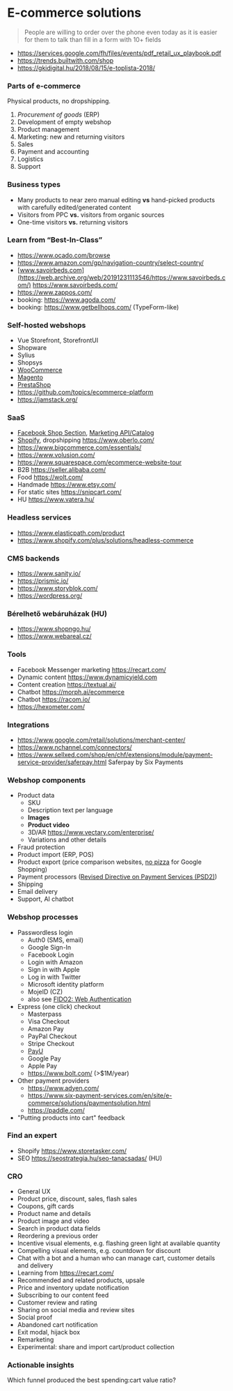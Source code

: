 # E-commerce solutions

> People are willing to order over the phone even today
> as it is easier for them to talk than fill in a form with 10+ fields

- https://services.google.com/fh/files/events/pdf_retail_ux_playbook.pdf
- https://trends.builtwith.com/shop
- https://gkidigital.hu/2018/08/15/e-toplista-2018/

### Parts of e-commerce

Physical products, no dropshipping.

1. _Procurement of goods_ (ERP)
1. Development of empty webshop
1. Product management
1. Marketing: new and returning visitors
1. Sales
1. Payment and accounting
1. Logistics
1. Support

### Business types

- Many products to near zero manual editing
  **vs** hand-picked products with carefully edited/generated content
- Visitors from PPC **vs.** visitors from organic sources
- One-time visitors **vs.** returning visitors

### Learn from “Best-In-Class”

- https://www.ocado.com/browse
- https://www.amazon.com/gp/navigation-country/select-country/
- [www.savoirbeds.com](https://web.archive.org/web/20191231113546/https://www.savoirbeds.com/) https://www.savoirbeds.com/
- https://www.zappos.com/
- booking: https://www.agoda.com/
- booking: https://www.getbellhops.com/ (TypeForm-like)

### Self-hosted webshops

- Vue Storefront, StorefrontUI
- Shopware
- Sylius
- Shopsys
- [WooCommerce](https://woocommerce.com/product-category/woocommerce-extensions/)
- [Magento](https://marketplace.magento.com/)
- [PrestaShop](https://addons.prestashop.com/en/)
- https://github.com/topics/ecommerce-platform
- https://jamstack.org/

### SaaS

- [Facebook Shop Section](https://www.facebook.com/business/help/238403573454149),
  [Marketing API/Catalog](https://developers.facebook.com/docs/marketing-api/catalog)
- [Shopify](https://www.shopify.com/), dropshipping https://www.oberlo.com/
- https://www.bigcommerce.com/essentials/
- https://www.volusion.com/
- https://www.squarespace.com/ecommerce-website-tour
- B2B https://seller.alibaba.com/
- Food https://wolt.com/
- Handmade https://www.etsy.com/
- For static sites https://snipcart.com/
- HU https://www.vatera.hu/

### Headless services

- https://www.elasticpath.com/product
- https://www.shopify.com/plus/solutions/headless-commerce

### CMS backends

- https://www.sanity.io/
- https://prismic.io/
- https://www.storyblok.com/
- https://wordpress.org/

### Bérelhető webáruházak (HU)

- https://www.shopngo.hu/
- https://www.webareal.cz/

### Tools

- Facebook Messenger marketing https://recart.com/
- Dynamic content https://www.dynamicyield.com
- Content creation https://textual.ai/
- Chatbot https://morph.ai/ecommerce
- Chatbot https://racom.io/
- https://hexometer.com/

### Integrations

- https://www.google.com/retail/solutions/merchant-center/
- https://www.nchannel.com/connectors/
- https://www.sellxed.com/shop/en/chf/extensions/module/payment-service-provider/saferpay.html Saferpay by Six Payments

### Webshop components

- Product data
  - SKU
  - Description text per language
  - **Images**
  - **Product video**
  - 3D/AR https://www.vectary.com/enterprise/
  - Variations and other details
- Fraud protection
- Product import (ERP, POS)
- Product export (price comparison websites, [no pizza](https://support.google.com/merchants/answer/6150127) for Google Shopping)
- Payment processors
  ([Revised Directive on Payment Services (PSD2)](https://en.wikipedia.org/wiki/Payment_Services_Directive#Revised_Directive_on_Payment_Services_%28PSD2%29))
- Shipping
- Email delivery
- Support, AI chatbot

### Webshop processes

- Passwordless login
  - Auth0 (SMS, email)
  - Google Sign-In
  - Facebook Login
  - Login with Amazon
  - Sign in with Apple
  - Log in with Twitter
  - Microsoft identity platform
  - MojeID (CZ)
  - also see [FIDO2: Web Authentication](https://fidoalliance.org/fido2/fido2-web-authentication-webauthn/)
- Express (one click) checkout
  - Masterpass
  - Visa Checkout
  - Amazon Pay
  - PayPal Checkout
  - Stripe Checkout
  - [PayU](https://developer.payumoney.com/checkoutfeatures/)
  - Google Pay
  - Apple Pay
  - https://www.bolt.com/ (>$1M/year)
- Other payment providers
  - https://www.adyen.com/
  - https://www.six-payment-services.com/en/site/e-commerce/solutions/paymentsolution.html
  - https://paddle.com/
- "Putting products into cart" feedback

### Find an expert

- Shopify https://www.storetasker.com/
- SEO https://seostrategia.hu/seo-tanacsadas/ (HU)

### CRO

- General UX
- Product price, discount, sales, flash sales
- Coupons, gift cards
- Product name and details
- Product image and video
- Search in product data fields
- Reordering a previous order
- Incentive visual elements, e.g. flashing green light at available quantity
- Compelling visual elements, e.g. countdown for discount
- Chat with a bot and a human
  who can manage cart, customer details and delivery
- Learning from https://recart.com/
- Recommended and related products, upsale
- Price and inventory update notification
- Subscribing to our content feed
- Customer review and rating
- Sharing on social media and review sites
- Social proof
- Abandoned cart notification
- Exit modal, hijack box
- Remarketing
- Experimental: share and import cart/product collection

### Actionable insights

Which funnel produced the best spending:cart value ratio?
